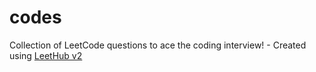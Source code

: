 # codes
Collection of LeetCode questions to ace the coding interview! - Created using [LeetHub v2](https://github.com/arunbhardwaj/LeetHub-2.0)


